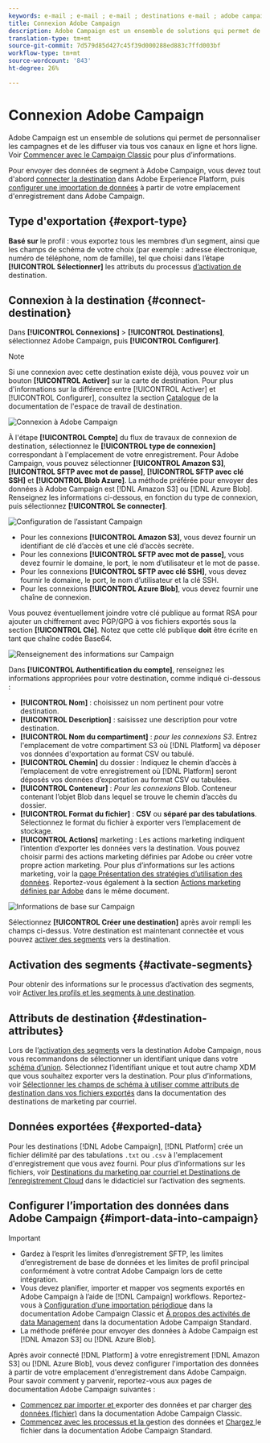 ```yaml
---
keywords: e-mail ; e-mail ; e-mail ; destinations e-mail ; adobe campaign ; campaign
title: Connexion Adobe Campaign
description: Adobe Campaign est un ensemble de solutions qui permet de personnaliser les campagnes et de les diffuser via tous vos canaux en ligne et hors ligne.
translation-type: tm+mt
source-git-commit: 7d579d85d427c45f39d000288ed883c7ffd003bf
workflow-type: tm+mt
source-wordcount: '843'
ht-degree: 26%

---
```



# Connexion Adobe Campaign

Adobe Campaign est un ensemble de solutions qui permet de personnaliser les campagnes et de les diffuser via tous vos canaux en ligne et hors ligne. Voir [Commencer avec le Campaign Classic](https://experienceleague.adobe.com/docs/campaign-classic/using/getting-started/starting-with-adobe-campaign/about-adobe-campaign-classic.html) pour plus d’informations.

Pour envoyer des données de segment à Adobe Campaign, vous devez tout d&#39;abord [connecter la destination](#connect-destination) dans Adobe Experience Platform, puis [configurer une importation de données](#import-data-into-campaign) à partir de votre emplacement d&#39;enregistrement dans Adobe Campaign.

## Type d&#39;exportation {#export-type}

**Basé sur**  le profil : vous exportez tous les membres d’un segment, ainsi que les champs de schéma de votre choix (par exemple : adresse électronique, numéro de téléphone, nom de famille), tel que choisi dans l’étape  **[!UICONTROL Sélectionner]** les attributs du processus [ d’activation de ](../../ui/activate-destinations.md#select-attributes)destination.

## Connexion à la destination {#connect-destination}

Dans **[!UICONTROL Connexions]** > **[!UICONTROL Destinations]**, sélectionnez Adobe Campaign, puis **[!UICONTROL Configurer]**.

>[!NOTE]
>
>Si une connexion avec cette destination existe déjà, vous pouvez voir un bouton **[!UICONTROL Activer]** sur la carte de destination. Pour plus d&#39;informations sur la différence entre [!UICONTROL Activer] et [!UICONTROL Configurer], consultez la section [Catalogue](../../ui/destinations-workspace.md#catalog) de la documentation de l&#39;espace de travail de destination.

![Connexion à Adobe Campaign](../../assets/catalog/email-marketing/adobe-campaign/catalog.png)

À l&#39;étape **[!UICONTROL Compte]** du flux de travaux de connexion de destination, sélectionnez le **[!UICONTROL type de connexion]** correspondant à l&#39;emplacement de votre enregistrement. Pour Adobe Campaign, vous pouvez sélectionner **[!UICONTROL Amazon S3]**, **[!UICONTROL SFTP avec mot de passe]**, **[!UICONTROL SFTP avec clé SSH]** et **[!UICONTROL Blob Azure]**. La méthode préférée pour envoyer des données à Adobe Campaign est [!DNL Amazon S3] ou [!DNL Azure Blob]. Renseignez les informations ci-dessous, en fonction du type de connexion, puis sélectionnez **[!UICONTROL Se connecter]**.


![Configuration de l’assistant Campaign](../../assets/catalog/email-marketing/adobe-campaign/connection-type.png)

- Pour les connexions **[!UICONTROL Amazon S3]**, vous devez fournir un identifiant de clé d’accès et une clé d’accès secrète.
- Pour les connexions **[!UICONTROL SFTP avec mot de passe]**, vous devez fournir le domaine, le port, le nom d’utilisateur et le mot de passe.
- Pour les connexions **[!UICONTROL SFTP avec clé SSH]**, vous devez fournir le domaine, le port, le nom d’utilisateur et la clé SSH.
- Pour les connexions **[!UICONTROL Azure Blob]**, vous devez fournir une chaîne de connexion.

Vous pouvez éventuellement joindre votre clé publique au format RSA pour ajouter un chiffrement avec PGP/GPG à vos fichiers exportés sous la section **[!UICONTROL Clé]**. Notez que cette clé publique **doit** être écrite en tant que chaîne codée Base64.

![Renseignement des informations sur Campaign](../../assets/catalog/email-marketing/adobe-campaign/account-info.png)

Dans **[!UICONTROL Authentification du compte]**, renseignez les informations appropriées pour votre destination, comme indiqué ci-dessous :
- **[!UICONTROL Nom]** : choisissez un nom pertinent pour votre destination.
- **[!UICONTROL Description]** : saisissez une description pour votre destination.
- **[!UICONTROL Nom du compartiment]** : *pour les connexions S3*. Entrez l&#39;emplacement de votre compartiment S3 où [!DNL Platform] va déposer vos données d&#39;exportation au format CSV ou tabulé.
- **[!UICONTROL Chemin]** du dossier : Indiquez le chemin d’accès à l’emplacement de votre enregistrement où  [!DNL Platform] seront déposés vos données d’exportation au format CSV ou tabulées.
- **[!UICONTROL Conteneur]** :  *Pour les connexions* Blob. Conteneur contenant l’objet Blob dans lequel se trouve le chemin d’accès du dossier.
- **[!UICONTROL Format du fichier]** : **CSV** ou **séparé par des tabulations**. Sélectionnez le format du fichier à exporter vers l’emplacement de stockage.
- **[!UICONTROL Actions]** marketing : Les actions marketing indiquent l’intention d’exporter les données vers la destination. Vous pouvez choisir parmi des actions marketing définies par Adobe ou créer votre propre action marketing. Pour plus d’informations sur les actions marketing, voir la [page Présentation des stratégies d’utilisation des données](../../../data-governance/policies/overview.md). Reportez-vous également à la section [Actions marketing définies par Adobe](../../../data-governance/policies/overview.md#core-actions) dans le même document.

![Informations de base sur Campaign](../../assets/catalog/email-marketing/adobe-campaign/basic-information.png)

Sélectionnez **[!UICONTROL Créer une destination]** après avoir rempli les champs ci-dessus. Votre destination est maintenant connectée et vous pouvez [activer des segments](../../ui/activate-destinations.md) vers la destination.

## Activation des segments {#activate-segments}

Pour obtenir des informations sur le processus d’activation des segments, voir [Activer les profils et les segments à une destination](../../ui/activate-destinations.md).

## Attributs de destination {#destination-attributes}

Lors de l’[activation des segments](../../ui/activate-destinations.md) vers la destination Adobe Campaign, nous vous recommandons de sélectionner un identifiant unique dans votre [schéma d’union](../../../profile/home.md#profile-fragments-and-union-schemas). Sélectionnez l’identifiant unique et tout autre champ XDM que vous souhaitez exporter vers la destination. Pour plus d’informations, voir [Sélectionner les champs de schéma à utiliser comme attributs de destination dans vos fichiers exportés](./overview.md#destination-attributes) dans la documentation des destinations de marketing par courriel.

## Données exportées {#exported-data}

Pour les destinations [!DNL Adobe Campaign], [!DNL Platform] crée un fichier délimité par des tabulations `.txt` ou `.csv` à l&#39;emplacement d&#39;enregistrement que vous avez fourni. Pour plus d’informations sur les fichiers, voir [Destinations du marketing par courriel et Destinations de l’enregistrement Cloud](../../ui/activate-destinations.md#esp-and-cloud-storage) dans le didacticiel sur l’activation des segments.

## Configurer l’importation des données dans Adobe Campaign {#import-data-into-campaign}

>[!IMPORTANT]
>
>- Gardez à l’esprit les limites d’enregistrement SFTP, les limites d’enregistrement de base de données et les limites de profil principal conformément à votre contrat Adobe Campaign lors de cette intégration.
>- Vous devez planifier, importer et mapper vos segments exportés en Adobe Campaign à l’aide de [!DNL Campaign] workflows. Reportez-vous à [Configuration d’une importation périodique](https://experienceleague.adobe.com/docs/campaign-classic/using/automating-with-workflows/use-cases/data-management/recurring-import-workflow.html) dans la documentation Adobe Campaign Classic et [À propos des activités de data Management](https://experienceleague.adobe.com/docs/campaign-standard/using/managing-processes-and-data/data-management-activities/about-data-management-activities.html) dans la documentation Adobe Campaign Standard.
>- La méthode préférée pour envoyer des données à Adobe Campaign est [!DNL Amazon S3] ou [!DNL Azure Blob].



Après avoir connecté [!DNL Platform] à votre enregistrement [!DNL Amazon S3] ou [!DNL Azure Blob], vous devez configurer l&#39;importation des données à partir de votre emplacement d&#39;enregistrement dans Adobe Campaign. Pour savoir comment y parvenir, reportez-vous aux pages de documentation Adobe Campaign suivantes :
- [Commencez par importer et ](https://experienceleague.adobe.com/docs/campaign-classic/using/getting-started/importing-and-exporting-data/get-started-data-import-export.html) exporter des données et par charger  [des données (fichier)](https://experienceleague.adobe.com/docs/campaign-classic/using/automating-with-workflows/action-activities/data-loading--file-.html) dans la documentation Adobe Campaign Classic.
- [Commencez avec les processus et la ](https://experienceleague.adobe.com/docs/campaign-standard/using/managing-processes-and-data/get-started-workflows.html) gestion des données et  [Chargez ](https://experienceleague.adobe.com/docs/campaign-standard/using/managing-processes-and-data/data-management-activities/load-file.html) le fichier dans la documentation Adobe Campaign Standard.